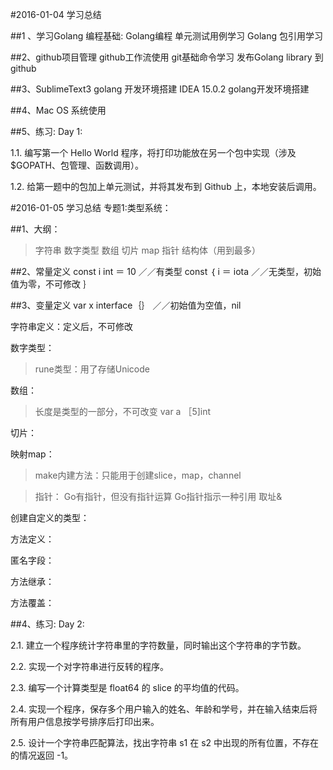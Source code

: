 #2016-01-04 学习总结

##1 、学习Golang 编程基础:
	Golang编程 单元测试用例学习
	Golang 包引用学习

##2、github项目管理
	github工作流使用
	git基础命令学习
	发布Golang library 到 github
	
##3、SublimeText3 golang 开发环境搭建
	IDEA 15.0.2 golang开发环境搭建

##4、Mac OS 系统使用

##5、练习:
Day 1:

1.1. 编写第一个 Hello World 程序，将打印功能放在另一个包中实现（涉及 $GOPATH、包管理、函数调用）。

1.2. 给第一题中的包加上单元测试，并将其发布到 Github 上，本地安装后调用。



#2016-01-05 学习总结
专题1:类型系统：

##1、大纲：

>字符串
数字类型
数组
切片
map
指针
结构体（用到最多）


##2、常量定义
const i int ＝ 10 ／／有类型
const ｛
	i ＝ iota ／／无类型，初始值为零，不可修改
｝


##3、变量定义
var x interface｛｝  ／／初始值为空值，nil

字符串定义：定义后，不可修改

数字类型：
>rune类型：用了存储Unicode

数组：
>长度是类型的一部分，不可改变
var a ［5]int

切片：

映射map：

>make内建方法：只能用于创建slice，map，channel

>指针：
Go有指针，但没有指针运算
Go指针指示一种引用
取址&

创建自定义的类型：

方法定义：

匿名字段：

方法继承：

方法覆盖：


##4、练习:
Day 2:

2.1. 建立一个程序统计字符串里的字符数量，同时输出这个字符串的字节数。

2.2. 实现一个对字符串进行反转的程序。

2.3. 编写一个计算类型是 float64 的 slice 的平均值的代码。

2.4. 实现一个程序，保存多个用户输入的姓名、年龄和学号，并在输入结束后将所有用户信息按学号排序后打印出来。

2.5. 设计一个字符串匹配算法，找出字符串 s1 在 s2 中出现的所有位置，不存在的情况返回 -1。